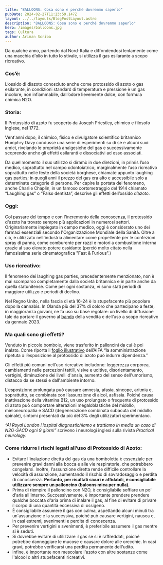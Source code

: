 ```yaml
---
title: "BALLOONS: Cosa sono e perchè dovremmo saperlo"
pubDate: 2024-02-27T11:23:59.147Z
layout: ../../layouts/BlogPostLayout.astro
description: "BALLOONS: Cosa sono e perchè dovremmo saperlo"
hero: /images/balloons.jpg
tags: Cultura
author: Ariman Scriba
---
```

Da qualche anno, partendo dal Nord-Italia e diffondendosi lentamente come una macchia d'olio in tutto lo stivale, si utilizza il gas esilarante a scopo ricreativo.

### Cos’è:

L’ossido di diazoto conosciuto anche come protossido di azoto o gas esilarante, in condizioni standard di temperatura e pressione è un gas incolore, non infiammabile, dall’odore lievemente dolce, con formula chimica N2O.

### Storia: 

Il Protossido di azoto fu scoperto da Joseph Priestley, chimico e filosofo inglese, nel 1772. 

Vent'anni dopo, il chimico, fisico e divulgatore scientifico britannico Humphry Davy condusse una serie di esperimenti su di sé e alcuni suoi amici, rivelando le proprietà analgesiche del gas e successivamente scoprendo anche gli effetti esilaranti e dissociativi ad esso associati.

Da quel momento il suo utilizzo si diramò in due direzioni, in primis l’uso medico, soprattutto nel campo odontoiatrico, marginalmente l’uso ricreativo soprattutto nelle feste della società borghese, chiamate appunto laughing gas parties; in quegli anni il prezzo del gas era alto e accessibile solo a determinate categorie di persone. Per capire la portata del fenomeno, anche Charlie Chaplin, in un famoso cortometraggio del 1914 chiamato “Laughing gas” o “Falso dentista”, descrive gli effetti dell’ossido d’azoto.

### Oggi: 

Col passare del tempo e con l'incremento della conoscenza, il protossido d'azoto ha trovato sempre più applicazioni in numerosi settori. Originariamente impiegato in campo medico, oggi è considerato uno dei farmaci essenziali secondo l'Organizzazione Mondiale della Sanità. Oltre a ciò, è utilizzato nell'industria alimentare come propellente per le confezioni spray di panna, come comburente per razzi e motori a combustione interna grazie al suo elevato potere ossidante (perciò molto citato nella famosissima serie cinematografica "Fast & Furious".)

### Uso ricreativo: 

Il fenomeno dei laughing gas parties, precedentemente menzionato, non è mai scomparso completamente dalla società britannica e in parte anche da quella statunitense. Come per ogni sostanza, vi sono stati periodi di maggiore utilizzo e periodi di declino.

Nel Regno Unito, nella fascia di età 16-24 è lo stupefacente più popolare dopo la cannabis. In Olanda più del 37% di coloro che partecipano a feste, in maggioranza giovani, ne fa uso su base regolare: un livello di diffusione tale da portare il governo al [bando](https://business.gov.nl/amendment/ban-sale-laughing-gas/) della vendita e dell’uso a scopo ricreativo da gennaio 2023.

### Ma quali sono gli effetti? 

Venduto in piccole bombole, viene trasferito in palloncini da cui è poi inalato. Come riporta il [foglio illustrativo](https://farmaci.agenziafarmaco.gov.it/aifa/servlet/PdfDownloadServlet?pdfFileName=footer_001177_039294_FI.pdf&sys=m0b1l3) dell’AIFA “la somministrazione ripetuta o l’esposizione al protossido di azoto può indurre dipendenza.”

Gli effetti più comuni nell'uso ricreativo includono: leggerezza corporea, cambiamenti nelle percezioni tattili, visive e uditive, disorientamento, vertigini, diminuzione dei livelli d'ansia, aumento del senso dell'umorismo, distacco da se stessi e dall'ambiente intorno.

L’esposizione prolungata può causare amnesia, afasia, sincope, aritmia e, soprattutto, se combinata con l’assunzione di alcol, asfissia. Poiché causa inattivazione della vitamina B12, un uso prolungato o frequente di protossido di azoto può comportare alterazioni megaloblastiche del midollo, mieloneuropatia e SACD (degenerazione combinata subacuta del midollo spinale), sintomi presentati da più del 3% degli utilizzatori sperimentano. 

*“Al Royal London Hospital diagnostichiamo e trattiamo in media un caso di N2O-SACD ogni 9 giorni”* scrivono i neurologi inglesi sulla rivista *Practical neurology*.

### Come ridurre i rischi legati all’uso di Protossido di Azoto:

* Evitare l'inalazione diretta del gas da una bomboletta è essenziale per prevenire gravi danni alla bocca e alle vie respiratorie, che potrebbero congelarsi. Inoltre, l'assunzione diretta rende difficile controllare la velocità di assunzione, aumentando il rischio di sovradosaggio e perdita di conoscenza. **Pertanto, per risultati sicuri e affidabili, è consigliabile utilizzare sempre un palloncino (baloons mica per nulla)**.
* Prima di riempire il palloncino con N2O, è consigliabile soffiare un po' d'aria all'interno. Successivamente, è importante prendere prendere qualche boccata d'aria prima di inalare il gas, al fine di evitare di privare il corpo di una quantità eccessiva di ossigeno.
* È consigliabile assumere il gas con calma, aspettando alcuni minuti tra un'assunzione e la successiva, poiché può causare vertigini, nausea e, in casi estremi, svenimenti e perdita di conoscenza.
* Per prevenire vertigini e svenimenti, è preferibile assumere il gas mentre si è seduti.
* Si dovrebbe evitare di utilizzare il gas se si è raffreddati, poiché potrebbe danneggiare le mucose e causare dolore alle orecchie. In casi gravi, potrebbe verificarsi una perdita permanente dell'udito.
* Infine, è importante non mescolare l'azoto con altre sostanze come l'alcool o altri stupefacenti ricreativi.